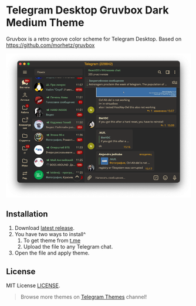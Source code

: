 # Telegram Desktop Gruvbox Dark Medium Theme
Gruvbox is a retro groove color scheme for Telegram Desktop.
Based on https://github.com/morhetz/gruvbox

![Telegram Desktop Gruvbox Dark Medium Theme](https://github.com/sprainbrains/Telegram-Desktop-Gruvbox-Dark-Medium-Theme/blob/master/Screen_1.png)

## Installation
1. Download [latest release](https://github.com/sprainbrains/Telegram-Desktop-Gruvbox-Dark-Medium-Them/releases/download/v1.0/gruvbox-dark-medium.tdesktop-theme).
2. You have two ways to install^
   1. To get theme from [t.me](https://t.me/addtheme/WEdkXCzk7U6qkLjl)
   1. Upload the file to any Telegram chat.
3. Open the file and apply theme.

## License
MIT License [LICENSE](LICENSE).

> Browse more themes on [Telegram Themes](https://t.me/tgthemes) channel!
